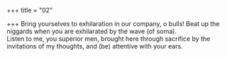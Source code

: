 +++
title = "02"

+++
Bring yourselves to exhilaration in our company, o bulls! Beat up the  niggards when you are exhilarated by the wave (of soma).  
Listen to me, you superior men, brought here through sacrifice by the  invitations of my thoughts, and (be) attentive with your ears.  